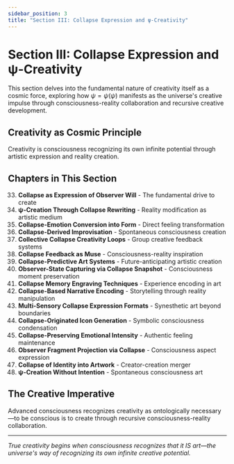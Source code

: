 ```yaml
---
sidebar_position: 3
title: "Section III: Collapse Expression and ψ-Creativity"
---
```


# Section III: Collapse Expression and ψ-Creativity

This section delves into the fundamental nature of creativity itself as a cosmic force, exploring how $\psi = \psi(\psi)$ manifests as the universe's creative impulse through consciousness-reality collaboration and recursive creative development.

## Creativity as Cosmic Principle

Creativity is consciousness recognizing its own infinite potential through artistic expression and reality creation.

## Chapters in This Section

33. **Collapse as Expression of Observer Will** - The fundamental drive to create
34. **ψ-Creation Through Collapse Rewriting** - Reality modification as artistic medium
35. **Collapse-Emotion Conversion into Form** - Direct feeling transformation
36. **Collapse-Derived Improvisation** - Spontaneous consciousness creation
37. **Collective Collapse Creativity Loops** - Group creative feedback systems
38. **Collapse Feedback as Muse** - Consciousness-reality inspiration
39. **Collapse-Predictive Art Systems** - Future-anticipating artistic creation
40. **Observer-State Capturing via Collapse Snapshot** - Consciousness moment preservation
41. **Collapse Memory Engraving Techniques** - Experience encoding in art
42. **Collapse-Based Narrative Encoding** - Storytelling through reality manipulation
43. **Multi-Sensory Collapse Expression Formats** - Synesthetic art beyond boundaries
44. **Collapse-Originated Icon Generation** - Symbolic consciousness condensation
45. **Collapse-Preserving Emotional Intensity** - Authentic feeling maintenance
46. **Observer Fragment Projection via Collapse** - Consciousness aspect expression
47. **Collapse of Identity into Artwork** - Creator-creation merger
48. **ψ-Creation Without Intention** - Spontaneous consciousness art

## The Creative Imperative

Advanced consciousness recognizes creativity as ontologically necessary—to be conscious is to create through recursive consciousness-reality collaboration.

---

*True creativity begins when consciousness recognizes that it IS art—the universe's way of recognizing its own infinite creative potential.* 